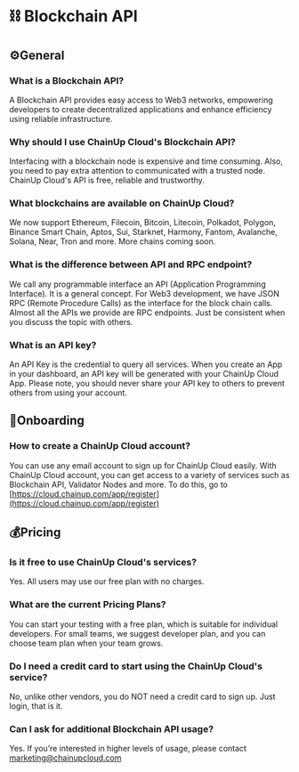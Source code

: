# ⛓ Blockchain API

## :gear:General

### What is a Blockchain API?

A Blockchain API provides easy access to Web3 networks, empowering developers to create decentralized applications and enhance efficiency using reliable infrastructure.

### Why should I use ChainUp Cloud's Blockchain API?

Interfacing with a blockchain node is expensive and time consuming. Also, you need to pay extra attention to communicated with a trusted node. ChainUp Cloud's API is free, reliable and trustworthy.

### What blockchains are available on ChainUp Cloud?

We now support Ethereum, Filecoin, Bitcoin, Litecoin, Polkadot, Polygon, Binance Smart Chain, Aptos, Sui, Starknet, Harmony, Fantom, Avalanche, Solana, Near, Tron and more. More chains coming soon.

### What is the difference between API and RPC endpoint?

We call any programmable interface an API (Application Programming Interface). It is a general concept. For Web3 development, we have JSON RPC (Remote Procedure Calls) as the interface for the block chain calls. Almost all the APIs we provide are RPC endpoints. Just be consistent when you discuss the topic with others.&#x20;

### What is an API key?

An API Key is the credential to query all services. When you create an App in your dashboard, an API key will be generated with your ChainUp Cloud App. Please note, you should never share your API key to others to prevent others from using your account.&#x20;

## :rocket:Onboarding

### How to create a ChainUp Cloud account?

You can use any email account to sign up for ChainUp Cloud easily. With ChainUp Cloud account, you can get access to a variety of services such as Blockchain API, Validator Nodes and more. To do this, go to [https://cloud.chainup.com/app/register](https://cloud.chainup.com/app/register)

## :moneybag:Pricing

### Is it free to use ChainUp Cloud's services?

Yes. All users may use our free plan with no charges.

### What are the current Pricing Plans?

You can start your testing with a free plan, which is suitable for individual developers. For small teams, we suggest developer plan, and you can choose team plan when your team grows.

### Do I need a credit card to start using the ChainUp Cloud's service?

No, unlike other vendors, you do NOT need a credit card to sign up. Just login, that is it.

### Can I ask for additional Blockchain API usage?

Yes. If you’re interested in higher levels of usage, please contact [marketing@chainupcloud.com](mailto:marketing@chainupcloud.com)
